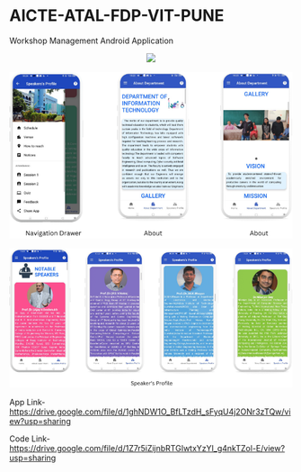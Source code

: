 # AICTE-ATAL-FDP-VIT-PUNE

Workshop Management Android Application

<p align="center"><img src="[splash Screen.png](https://github.com/Janhavi-Gangurde/AICTE-ATAL-FDP-VIT-PUNE/blob/main/Splash%20Screen.png)" /></p>
<p align="center"><img src="splash Screen (1).png" /></p>
<p align="center"><img src="splash Screen (2).png" /></p>

App Link-https://drive.google.com/file/d/1ghNDW1O_BfLTzdH_sFyqU4j2ONr3zTQw/view?usp=sharing

Code Link-https://drive.google.com/file/d/1Z7r5iZijnbRTGIwtxYzYI_g4nkTZol-E/view?usp=sharing
